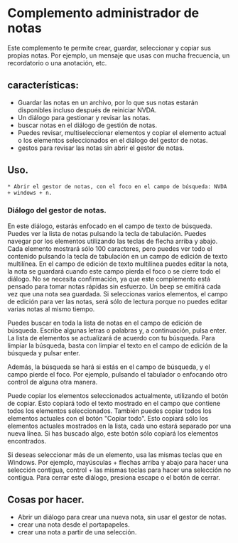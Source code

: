# Complemento administrador de notas

Este complemento te permite crear, guardar, seleccionar y copiar sus propias notas. Por ejemplo, un mensaje que usas con mucha frecuencia, un recordatorio o una anotación, etc.

## características:

* Guardar las notas en un archivo, por lo que sus notas estarán disponibles incluso después de reiniciar NVDA.
* Un diálogo para gestionar y revisar las notas.
* buscar notas en el diálogo de gestión de notas.
* Puedes revisar, multiseleccionar elementos y copiar el elemento actual o los elementos seleccionados en el diálogo del gestor de notas.
* gestos para revisar las notas sin abrir el gestor de notas.

## Uso.
	
	* Abrir el gestor de notas, con el foco en el campo de búsqueda: NVDA + windows + n.

### Diálogo del gestor de notas.

En este diálogo, estarás enfocado en el campo de texto de búsqueda. Puedes ver la lista de notas pulsando la tecla de tabulación. Puedes navegar por los elementos utilizando las teclas de flecha arriba y abajo. Cada elemento mostrará sólo 100 caracteres, pero puedes ver todo el contenido pulsando la tecla de tabulación en un campo de edición de texto multilínea.
En el campo de edición de texto multilínea puedes editar la nota, la nota se guardará cuando este campo pierda el foco o se cierre todo el diálogo. No se necesita confirmación, ya que este complemento está pensado para tomar notas rápidas sin esfuerzo. Un beep se emitirá cada vez que una nota sea guardada. Si seleccionas varios elementos, el campo de edición para ver las notas, será sólo de lectura porque no puedes editar varias notas al mismo tiempo.

Puedes buscar en toda la lista de notas en el campo de edición de búsqueda. Escribe algunas letras o palabras y, a continuación, pulsa enter. La lista de elementos se actualizará de acuerdo con tu búsqueda. Para limpiar la búsqueda, basta con limpiar el texto en el campo de edición de la búsqueda y pulsar enter.

Además, la búsqueda se hará si estás en el campo de búsqueda, y el campo pierde el foco. Por ejemplo, pulsando el tabulador o enfocando otro control de alguna otra manera.

Puede copiar los elementos seleccionados actualmente, utilizando el botón de copiar. Esto copiará todo el texto mostrado en el campo que contiene todos los elementos seleccionados.
También puedes copiar todos los elementos actuales con el botón "Copiar todo". Esto copiará sólo los elementos actuales mostrados en la lista, cada uno estará separado por una nueva línea. Si has buscado algo, este botón sólo copiará los elementos encontrados.

Si deseas seleccionar más de un elemento, usa las mismas teclas que en Windows. Por ejemplo, mayúsculas + flechas arriba y abajo para hacer una selección contigua, control + las mismas teclas para hacer una selección no contigua.
Para cerrar este diálogo, presiona escape o el botón de cerrar.

## Cosas por hacer.

* Abrir un diálogo para crear una nueva nota, sin usar el gestor de notas.
* crear una nota desde el portapapeles.
* crear una nota a partir de una selección.
